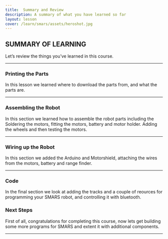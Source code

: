```yaml
---
title:  Summary and Review
description: A summary of what you have learned so far
layout: lesson
cover: /learn/smars/assets/heroshot.jpg
---
```


## SUMMARY OF LEARNING

Let’s review the things you’ve learned in this course.

---

### Printing the Parts

In this lesson we learned where to download the parts from, and what the parts are.

---

### Assembling the Robot

In this section we learned how to assemble the robot parts including the Soldering the motors, fitting the motors, battery and motor holder. Adding the wheels and then testing the motors.

---

### Wiring up the Robot

In this section we added the Arduino and Motorshield, attaching the wires from the motors, battery and range finder.

---

### Code

In the final section we look at adding the tracks and a couple of reources for programming your SMARS robot, and controlling it with bluetooth.

### Next Steps

First of all, congratulations for completing this course, now lets get building some more programs for SMARS and extent it with additional components.

---
